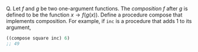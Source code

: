 Q. Let $f$ and $g$ be two one-argument functions. The *composition* $f$ after $g$ is defined to be the function $x → f(g(x))$. Define a procedure compose that implements composition. For example, if `inc` is a procedure that adds 1 to its argument,

```scheme
((compose square inc) 6)
;; 49
```
